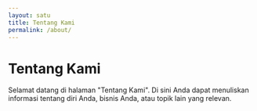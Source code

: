 ```yaml
---
layout: satu
title: Tentang Kami
permalink: /about/
---
```


# Tentang Kami
Selamat datang di halaman "Tentang Kami". Di sini Anda dapat menuliskan informasi tentang diri Anda, bisnis Anda, atau topik lain yang relevan.
